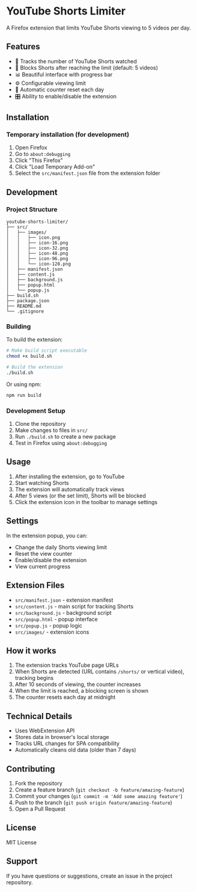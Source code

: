 # YouTube Shorts Limiter

A Firefox extension that limits YouTube Shorts viewing to 5 videos per day.

## Features

- 🎯 Tracks the number of YouTube Shorts watched
- 🚫 Blocks Shorts after reaching the limit (default: 5 videos)
- 📊 Beautiful interface with progress bar
- ⚙️ Configurable viewing limit
- 🔄 Automatic counter reset each day
- 🎛️ Ability to enable/disable the extension

## Installation

### Temporary installation (for development)

1. Open Firefox
2. Go to `about:debugging`
3. Click "This Firefox"
4. Click "Load Temporary Add-on"
5. Select the `src/manifest.json` file from the extension folder

## Development

### Project Structure

```
youtube-shorts-limiter/
├── src/
│   ├── images/
│   │   ├── icon.png
│   │   ├── icon-16.png
│   │   ├── icon-32.png
│   │   ├── icon-48.png
│   │   ├── icon-96.png
│   │   └── icon-128.png
│   ├── manifest.json
│   ├── content.js
│   ├── background.js
│   ├── popup.html
│   └── popup.js
├── build.sh
├── package.json
├── README.md
└── .gitignore
```

### Building

To build the extension:

```bash
# Make build script executable
chmod +x build.sh

# Build the extension
./build.sh
```

Or using npm:

```bash
npm run build
```

### Development Setup

1. Clone the repository
2. Make changes to files in `src/`
3. Run `./build.sh` to create a new package
4. Test in Firefox using `about:debugging`

## Usage

1. After installing the extension, go to YouTube
2. Start watching Shorts
3. The extension will automatically track views
4. After 5 views (or the set limit), Shorts will be blocked
5. Click the extension icon in the toolbar to manage settings

## Settings

In the extension popup, you can:

- Change the daily Shorts viewing limit
- Reset the view counter
- Enable/disable the extension
- View current progress

## Extension Files

- `src/manifest.json` - extension manifest
- `src/content.js` - main script for tracking Shorts
- `src/background.js` - background script
- `src/popup.html` - popup interface
- `src/popup.js` - popup logic
- `src/images/` - extension icons

## How it works

1. The extension tracks YouTube page URLs
2. When Shorts are detected (URL contains `/shorts/` or vertical video), tracking begins
3. After 10 seconds of viewing, the counter increases
4. When the limit is reached, a blocking screen is shown
5. The counter resets each day at midnight

## Technical Details

- Uses WebExtension API
- Stores data in browser's local storage
- Tracks URL changes for SPA compatibility
- Automatically cleans old data (older than 7 days)

## Contributing

1. Fork the repository
2. Create a feature branch (`git checkout -b feature/amazing-feature`)
3. Commit your changes (`git commit -m 'Add some amazing feature'`)
4. Push to the branch (`git push origin feature/amazing-feature`)
5. Open a Pull Request

## License

MIT License

## Support

If you have questions or suggestions, create an issue in the project repository. 